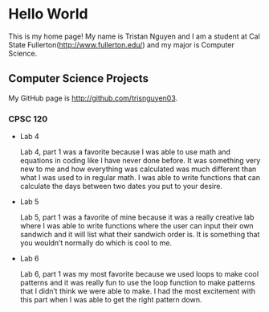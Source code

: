 # Hello World

This is my home page! My name is Tristan Nguyen and I am a student at Cal State Fullerton(http://www.fullerton.edu/) and my major is Computer Science.

## Computer Science Projects

My GitHub page is http://github.com/trisnguyen03.

### CPSC 120

* Lab 4

    Lab 4, part 1 was a favorite because I was able to use math and equations
    in coding like I have never done before. It was something very new to me
    and how everything was calculated was much different than what I was used
    to in regular math. I was able to write functions that can calculate the
    days between two dates you put to your desire.

* Lab 5

    Lab 5, part 1 was a favorite of mine because it was a really creative lab
    where I was able to write functions where the user can input their own
    sandwich and it will list what their sandwich order is. It is something
    that you wouldn’t normally do which is cool to me.

* Lab 6

    Lab 6, part 1 was my most favorite because we used loops to make cool
    patterns and it was really fun to use the loop function to make patterns
    that I didn’t think we were able to make. I had the most excitement with
    this part when I was able to get the right pattern down.